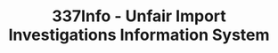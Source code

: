 ---
bigquery: https://console.cloud.google.com/bigquery?p=patents-public-data&d=usitc_investigations&page=dataset&project=sheets-management-319211
citation: US International Trade Commission 337Info Unfair Import Investigations Information
  System
contributors: US International Trade Comission
cost: None
description: US International Trade Commission 337Info Unfair Import Investigations
  Information System contains data on investigations done under Section 337. Section
  337 declares the infringement of certain statutory intellectual property rights
  and other forms of unfair competition in import trade to be unlawful practices.
  Most Section 337 investigations involve allegations of patent or registered trademark
  infringement.
documentation: FAQ and tutorial available on the site
last_edit: Mon, 04 Apr 2022 19:10:40 GMT
location: https://pubapps2.usitc.gov/337external/
maintained_by: US International Trade Comission
schema_fields: '[''currentStatus'', ''copyrightNumbers'', ''cafcAppeals'', ''docketNo'',
  ''invUnfairAct'', ''respondent'', ''investigationNo'', ''complainant'', ''issueDateOtherNonFinal'',
  ''title'', ''ouiiParticipation'', ''scheduledStartDateEvidHear'', ''markmanHearing'',
  ''dateCreated'', ''currentActiveALJ'', ''investigationType'', ''finalIdOnViolationDue'',
  ''teoReliefGranted'', ''dateOfPublicationFrNotice'', ''patentNumbers'', ''internalRemand'',
  ''htsNumbers'', ''endDateMarkmanHearing'', ''patentNumber'', ''targetDate'', ''aljAssigned'',
  ''dateComplaintFiled'', ''teoProceedingInvolved'', ''actualStartDateEvidHear'',
  ''gcAttorney'', ''startDateMarkmanHearing'', ''investigationTermDate'', ''reportingRequirements'',
  ''teoIdDueDate'', ''finalDetViolation'', ''publication_number'', ''id'', ''trademarkNumbers'',
  ''ouiiAttorney'', ''finalIdOnViolationIssue'', ''lastUpdated'', ''scheduledEndDateEvidHear'',
  ''finalDetNoViolation'', ''teoIdIssueDate'', ''actualEndDateEvidHear'']'
shortname: unfair_import_investigations
tags:
- import
- legal
- trade
timeframe: 2008-2021 (prior to 2008 downloadable as a JSON file)
title: 337Info - Unfair Import Investigations Information System
uuid: 2721f5ec-e599-4890-9265-9706719fc71e
---